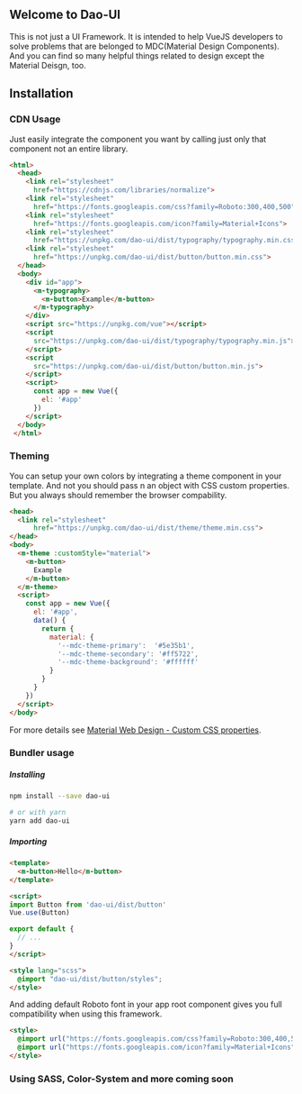 ## Welcome to Dao-UI

This is not just a UI Framework. It is intended to help VueJS developers to solve problems that are belonged to MDC(Material Design Components). And you can find so many helpful things related to design except the Material Deisgn, too.

## Installation

### CDN Usage
Just easily integrate the component you want by calling just only that component not an entire library.
```html
<html>
  <head>
    <link rel="stylesheet"
      href="https://cdnjs.com/libraries/normalize">
    <link rel="stylesheet"
      href="https://fonts.googleapis.com/css?family=Roboto:300,400,500" type="text/css">
    <link rel="stylesheet"
      href="https://fonts.googleapis.com/icon?family=Material+Icons">
    <link rel="stylesheet"
      href="https://unpkg.com/dao-ui/dist/typography/typography.min.css">
    <link rel="stylesheet"
      href="https://unpkg.com/dao-ui/dist/button/button.min.css">
  </head>
  <body>
    <div id="app">
      <m-typography>
        <m-button>Example</m-button>
      </m-typography>
    </div>
    <script src="https://unpkg.com/vue"></script>
    <script
      src="https://unpkg.com/dao-ui/dist/typography/typography.min.js">
    </script>
    <script
      src="https://unpkg.com/dao-ui/dist/button/button.min.js">
    </script>
    <script>
      const app = new Vue({
        el: '#app'
      })
    </script>
  </body>
 </html>
```

### Theming
You can setup your own colors by integrating a theme component in your template. And not you should pass n an object with CSS custom properties. But you always should remember the browser compability.
```html
<head>
  <link rel="stylesheet"
      href="https://unpkg.com/dao-ui/dist/theme/theme.min.css">
</head>
<body>
  <m-theme :customStyle="material">
    <m-button>
      Example
    </m-button>
  </m-theme>
  <script>
    const app = new Vue({
      el: '#app',
      data() {
        return {
          material: {
            '--mdc-theme-primary':  '#5e35b1',
            '--mdc-theme-secondary': '#ff5722',
            '--mdc-theme-background': '#ffffff'
          }
        }
      }
    })
  </script>
</body>
```
For more details see [Material Web Design - Custom CSS properties](https://github.com/material-components/material-components-web/blob/master/packages/mdc-theme/README.md#css-custom-properties).

### Bundler usage
##### Installing
```bash
npm install --save dao-ui

# or with yarn
yarn add dao-ui
```

##### Importing
```html
<template>
  <m-button>Hello</m-button>
</template>

<script>
import Button from 'dao-ui/dist/button'
Vue.use(Button)

export default {
  // ...
}
</script>

<style lang="scss">
  @import "dao-ui/dist/button/styles";
</style>
```

And adding default Roboto font in your app root component gives you full compatibility when using this framework.
```html
<style>
  @import url("https://fonts.googleapis.com/css?family=Roboto:300,400,500");
  @import url("https://fonts.googleapis.com/icon?family=Material+Icons");
</style>
```

### Using SASS, Color-System and more coming soon
